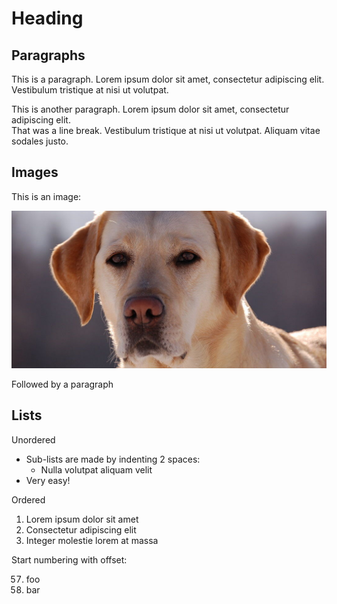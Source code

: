 # Heading

## Paragraphs

This is a paragraph.  Lorem ipsum dolor sit amet, consectetur adipiscing elit. 
Vestibulum tristique at nisi ut volutpat. 

This is another paragraph.  Lorem ipsum dolor sit amet, consectetur adipiscing elit.  
That was a line break. Vestibulum tristique at nisi ut volutpat. Aliquam vitae sodales justo. 

## Images

This is an image:

![A labrador](labrador.jpg)

Followed by a paragraph

## Lists

Unordered

+ Sub-lists are made by indenting 2 spaces:
  - Nulla volutpat aliquam velit
+ Very easy!

Ordered

1. Lorem ipsum dolor sit amet
2. Consectetur adipiscing elit
3. Integer molestie lorem at massa

Start numbering with offset:

57. foo
1. bar
